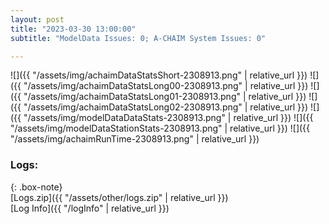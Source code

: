 ```yaml
---
layout: post
title: "2023-03-30 13:00:00"
subtitle: "ModelData Issues: 0; A-CHAIM System Issues: 0"

---
```


![]({{ "/assets/img/achaimDataStatsShort-2308913.png" | relative_url }})
![]({{ "/assets/img/achaimDataStatsLong00-2308913.png" | relative_url }})
![]({{ "/assets/img/achaimDataStatsLong01-2308913.png" | relative_url }})
![]({{ "/assets/img/achaimDataStatsLong02-2308913.png" | relative_url }})
![]({{ "/assets/img/modelDataDataStats-2308913.png" | relative_url }})
![]({{ "/assets/img/modelDataStationStats-2308913.png" | relative_url }})
![]({{ "/assets/img/achaimRunTime-2308913.png" | relative_url }})





### Logs:  
  
{: .box-note}  
[Logs.zip]({{ "/assets/other/logs.zip" | relative_url }})  
[Log Info]({{ "/logInfo" | relative_url }})  
